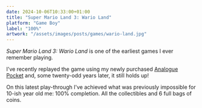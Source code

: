```yaml
---
date: 2024-10-06T10:33:00+01:00
title: "Super Mario Land 3: Wario Land"
platform: "Game Boy"
label: "100%"
artwork: "/assets/images/posts/games/wario-land.jpg"
---
```


*Super Mario Land 3: Wario Land* is one of the earliest games I ever remember playing. 

I've recently replayed the game using my newly purchased [Analogue Pocket](https://www.analogue.co/pocket) and, some twenty-odd years later, it still holds up! 

On this latest play-through I've achieved what was previously impossible for 10-ish year old me: 100% completion. All the collectibles and 6 full bags of coins. 